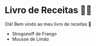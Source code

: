 # Livro de Receitas 👨‍🍳

Olá! Bem vindo ao meu livro de receitas 👋

- Strogonoff de Frango
- Mousse de Limão